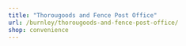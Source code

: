 ```yaml
---
title: "Thorougoods and Fence Post Office"
url: /burnley/thorougoods-and-fence-post-office/
shop: convenience
---
```


